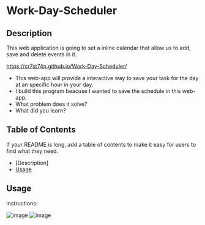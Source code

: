 # Work-Day-Scheduler

## Description

This web application is going to set a inline calendar that allow us to add, save and delete events in it.

https://cr7st74n.github.io/Work-Day-Scheduler/

- This web-app will provide a interactive way to save your task for the day at an specific hour in your day.
- I build this program beacuse I wanted to save the schedule in this web-app.
- What problem does it solve?
- What did you learn?

## Table of Contents

If your README is long, add a table of contents to make it easy for users to find what they need.

- [Description]
- [Usage](#usage)

## Usage
instructions:

![image](https://user-images.githubusercontent.com/34308684/177802833-7b593982-4d46-48b6-afe2-b36ddbf98f3f.png)
![image](https://user-images.githubusercontent.com/34308684/177802882-64ce80a1-0839-4a53-84f8-153acf3390e6.png)

